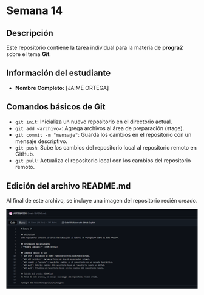 # Semana 14

## Descripción
Este repositorio contiene la tarea individual para la materia de **progra2** sobre el tema **Git**.

## Información del estudiante
- **Nombre Completo:** [JAIME ORTEGA]

## Comandos básicos de Git
- `git init`: Inicializa un nuevo repositorio en el directorio actual.
- `git add <archivo>`: Agrega archivos al área de preparación (stage).
- `git commit -m "mensaje"`: Guarda los cambios en el repositorio con un mensaje descriptivo.
- `git push`: Sube los cambios del repositorio local al repositorio remoto en GitHub.
- `git pull`: Actualiza el repositorio local con los cambios del repositorio remoto.

## Edición del archivo README.md
Al final de este archivo, se incluye una imagen del repositorio recién creado.

![Imagen del repositorio](https://github.com/JORTEGA1998/SEMANA14/blob/main/Captura%20de%20pantalla%202024-10-25%20190737.png)
